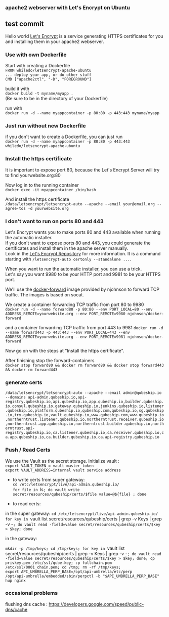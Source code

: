 ### apache2 webserver with Let's Encrypt on Ubuntu
## test commit ##
Hello world
[Let's Encrypt](https://github.com/letsencrypt/letsencrypt) is a service generating HTTPS certificates for you and installing them in your apache2 webserver.

### Use with own Dockerfile  
Start with creating a Dockerfile  
`FROM whiledo/letsencrypt-apache-ubuntu`  
`... deploy your app, or do other stuff`  
`CMD ["apache2ctl", "-D", "FOREGROUND"]`  

build it with  
`docker build -t myname/myapp .`  
(Be sure to be in the directory of your Dockerfile)

run with  
`docker run -d --name myappcontainer -p 80:80 -p 443:443 myname/myapp`  

### Just run without new Dockerfile  
if you don't want to create a Dockerfile, you can just run  
`docker run -d --name myappcontainer -p 80:80 -p 443:443 whiledo/letsencrypt-apache-ubuntu`

### Install the https certificate  
It is important to expose port 80, because the Let's Encrypt Server will try to find yourwebsite.org:80  

Now log in to the running container  
`docker exec -it myappcontainer /bin/bash`  

And install the https certificate  
`/data/letsencrypt/letsencrypt-auto --apache --email your@email.org --agree-tos -d yourwebsite.org`  

### I don't want to run on ports 80 and 443  
Let's Encrypt wants you to make ports 80 and 443 available when running the automatic installer.  
If you don't want to expose ports 80 and 443, you could generate the certificates and install them in the apache server manually.  
Look in the [Let's Encrypt Repository](https://github.com/letsencrypt/letsencrypt) for more information.
It is a command starting with `/letsencrypt-auto certonly --standalone ...`.  


When you want to run the automatic installer, you can use a trick.  
Let's say you want 9980 to be your HTTP port and 9981 to be your HTTPS port.  

We'll use the [docker-forward](https://hub.docker.com/r/njohnson/docker-forward/) image provided by njohnson to forward TCP traffic. The images is based on socat.  

We create a container forwarding TCP traffic from port 80 to 9980  
`docker run -d --name forward80 -p 80:80 --env PORT_LOCAL=80 --env ADDRESS_REMOTE=yourwebsite.org --env PORT_REMOTE=9980 njohnson/docker-forward`  

and a container forwarding TCP traffic from port 443 to 9981
`docker run -d --name forward443 -p 443:443 --env PORT_LOCAL=443 --env ADDRESS_REMOTE=yourwebsite.org --env PORT_REMOTE=9981 njohnson/docker-forward`  

Now go on with the steps at "Install the https certificate".  

After finishing stop the forward-containers  
`docker stop forward80 && docker rm forward80 && docker stop forward443 && docker rm forward443`  
### generate certs  

`` /data/letsencrypt/letsencrypt-auto --apache --email admin@qubeship.io --domains api-admin.qubeship.io,api-registry.qubeship.io,api.qubeship.io,app.qubeship.io,builder.qubeship.io,consul.qubeship.io,gateway.qubeship.io,jenkins.qubeship.io,listener.qubeship.io,platform.qubeship.io,qubeship.com,qubeship.io,sg.qubeship.io,try.qubeship.io,vault.qubeship.io,www.qubeship.com,www.qubeship.io,northerntrust.listener.qubeship.io,northerntrust.receiver.qubeship.io,northerntrust.app.qubeship.io,northerntrust.builder.qubeship.io,northerntrust.api-registry.qubeship.io,ca.listener.qubeship.io,ca.receiver.qubeship.io,ca.app.qubeship.io,ca.builder.qubeship.io,ca.api-registry.qubeship.io
``  

### Push / Read Certs  
We use the Vault as the secret storage.  Initialize vault :   
`export VAULT_TOKEN = vault master token`  
`export VAULT_ADDRESS=internal vault service address`  

* to write certs from super gateway:  
`cd /etc/letsencrypt/live/api-admin.qubeship.io/`  
`for file in `ls`; do vault write secret/resources/qubeship/certs/$file value=@${file} ; done`  

* to read certs:  

in the super gateway:
`cd /etc/letsencrypt/live/api-admin.qubeship.io/`  
`for key in `vault list secret/resources/qubeship/certs | grep -v Keys | grep -v \-`; do vault read -field=value secret/resources/qubeship/certs/$key > $key; done`  

in the gateway:

`mkdir -p /tmp/keys; cd /tmp/keys; for key in `vault list secret/resources/qubeship/certs | grep -v Keys | grep -v \-`; do vault read -field=value secret/resources/qubeship/certs/$key > $key; done; cp privkey.pem /etc/ssl/qube.key; cp fullchain.pem /etc/ssl/0001_chain.pem; cd /tmp; rm -rf /tmp/keys; `  
`export API_UMBRELLA_PERP_BASE=/opt/api-umbrella/etc/perp`    
`/opt/api-umbrella/embedded/sbin/perpctl -b "$API_UMBRELLA_PERP_BASE" hup nginx`  

### occasional problems
flushing dns cache : https://developers.google.com/speed/public-dns/cache   

